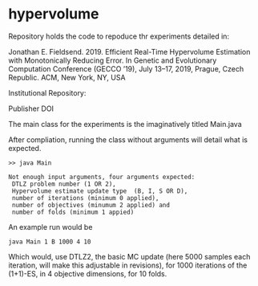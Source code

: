 # hypervolume


Repository holds the code to repoduce thr experiments detailed in:


Jonathan E. Fieldsend. 2019. 
Efficient Real-Time Hypervolume Estimation with Monotonically Reducing Error. 
In Genetic and Evolutionary Computation Conference (GECCO ’19), 
July 13–17, 2019, Prague, Czech Republic. ACM, New York, NY, USA

Institutional Repository:

Publisher DOI

The main class for the experiments is the imaginatively titled Main.java

After compliation, running the class without arguments will detail what is expected.

```
>> java Main

Not enough input arguments, four arguments expected:
 DTLZ problem number (1 OR 2),
 Hypervolume estimate update type  (B, I, S OR D),
 number of iterations (minimum 0 applied),
 number of objectives (minumum 2 applied) and
 number of folds (minimum 1 appied)
```

An example run would be 

```
java Main 1 B 1000 4 10
```

Which would, use DTLZ2, the basic MC update (here 5000 samples each iteration, will make this adjustable in revisions), for 1000 iterations of the (1+1)-ES, in 4 objective dimensions, for 10 folds.
